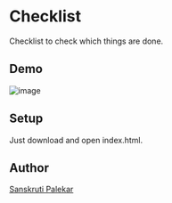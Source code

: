 # Checklist
Checklist to check which things are done.

## Demo 
![image](https://user-images.githubusercontent.com/94389020/161442108-dec96754-0534-49b8-8b51-10892b8d85f8.png)
## Setup 
Just download and open index.html.

## Author 
[Sanskruti Palekar](https://github.com/SanskrutiPalekar/)
